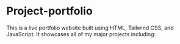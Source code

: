 # Project-portfolio
This is a live portfolio website built using HTML, Tailwind CSS, and JavaScript. It showcases all of my major projects including:
